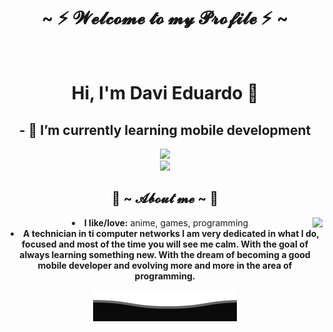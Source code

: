 <h1 align="center">~ ⚡ 𝓦𝓮𝓵𝓬𝓸𝓶𝓮 𝓽𝓸 𝓶𝔂 𝓟𝓻𝓸𝓯𝓲𝓵𝓮 ⚡ ~</h1>
<br>
<div align="center">
<h1 align="center"> Hi, I'm Davi Eduardo 👋
 
 ## - 🌱 I’m currently learning mobile development 
<img height=50 src="https://cdn.jsdelivr.net/gh/devicons/devicon/icons/androidstudio/androidstudio-original.svg" />
<br>
</h1>
<img height="180em" src="https://github-readme-stats.vercel.app/api?username=DaviEd-kyter&show_icons=true&theme=react&include_all_commits=true&count_private=true"/> 

<div>
<h2 align="center"> 🐼 ~ 𝓐𝓫𝓸𝓾𝓽 𝓶𝓮 ~ 🐼 </h2>

<img src="https://64.media.tumblr.com/cee77c64acbb399e200f69d6bf3998fa/604e9c3efd9ce984-51/s540x810/0fa0769c239d754945999435296a58192ac731df.gifv" align="right">
<li>
<b>I like/love:</b> anime, games, programming
 <b>
</li>
<li>
<b>A technician in ti computer networks
I am very dedicated in what I do, focused and most of the time you will see me calm.
With the goal of always learning something new.
With the dream of becoming a good mobile developer and evolving more and more in the area of programming.
 <b>
</li>
</div>
 
 <p align="center">
        <img src="https://github.com/DaviEd-kyter/DaviEd-kyter/blob/main/Bottom.svg" alt="Github Stats" />
</p>
